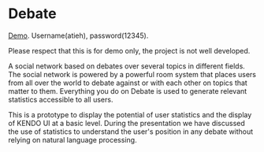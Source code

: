 Debate
======

[Demo](http://m-atieh.com/portfolio/debate-local). Username(atieh), password(12345).

Please respect that this is for demo only, the project is not well developed.

A social network based on debates over several topics in different fields. The social network is powered by a powerful room system that places users from all over the world to debate against or with each other on topics that matter to them. Everything you do on Debate is used to generate relevant statistics accessible to all users. 

This is a prototype to display the potential of user statistics and the display of KENDO UI at a basic level. During the presentation we have discussed the use of statistics to understand the user's position in any debate without relying on natural language processing. 


